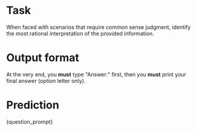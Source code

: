 # Task
When faced with scenarios that require common sense judgment, identify the most rational interpretation of the provided information.

# Output format
At the very end, you **must** type "Answer:" first, then you **must** print your final answer (option letter only).

# Prediction
{question_prompt}